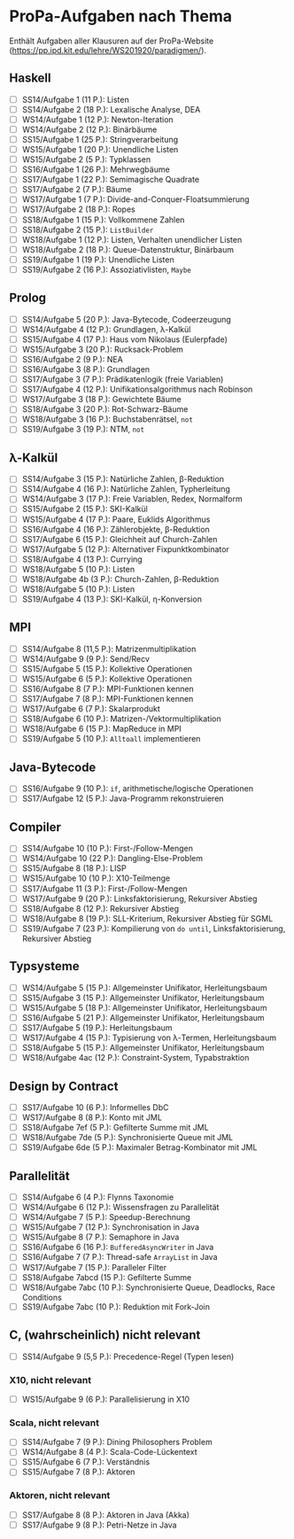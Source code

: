 # ProPa-Aufgaben nach Thema

Enthält Aufgaben aller Klausuren auf der ProPa-Website (https://pp.ipd.kit.edu/lehre/WS201920/paradigmen/).

## Haskell

- [ ] SS14/Aufgabe 1 (11 P.): Listen
- [ ] SS14/Aufgabe 2 (18 P.): Lexalische Analyse, DEA
- [ ] WS14/Aufgabe 1 (12 P.): Newton-Iteration
- [ ] WS14/Aufgabe 2 (12 P.): Binärbäume
- [ ] SS15/Aufgabe 1 (25 P.): Stringverarbeitung
- [ ] WS15/Aufgabe 1 (20 P.): Unendliche Listen
- [ ] WS15/Aufgabe 2 (5 P.): Typklassen
- [ ] SS16/Aufgabe 1 (26 P.): Mehrwegbäume
- [ ] SS17/Aufgabe 1 (22 P.): Semimagische Quadrate
- [ ] SS17/Aufgabe 2 (7 P.): Bäume
- [ ] WS17/Aufgabe 1 (7 P.): Divide-and-Conquer-Floatsummierung
- [ ] WS17/Aufgabe 2 (18 P.): Ropes
- [ ] SS18/Aufgabe 1 (15 P.): Vollkommene Zahlen
- [ ] SS18/Aufgabe 2 (15 P.): `ListBuilder`
- [ ] WS18/Aufgabe 1 (12 P.): Listen, Verhalten unendlicher Listen
- [ ] WS18/Aufgabe 2 (18 P.): Queue-Datenstruktur, Binärbaum
- [ ] SS19/Aufgabe 1 (19 P.): Unendliche Listen
- [ ] SS19/Aufgabe 2 (16 P.): Assoziativlisten, `Maybe`

## Prolog

- [ ] SS14/Aufgabe 5 (20 P.): Java-Bytecode, Codeerzeugung
- [ ] WS14/Aufgabe 4 (12 P.): Grundlagen, λ-Kalkül
- [ ] SS15/Aufgabe 4 (17 P.): Haus vom Nikolaus (Eulerpfade)
- [ ] WS15/Aufgabe 3 (20 P.): Rucksack-Problem
- [ ] SS16/Aufgabe 2 (9 P.): NEA
- [ ] SS16/Aufgabe 3 (8 P.): Grundlagen
- [ ] SS17/Aufgabe 3 (7 P.): Prädikatenlogik (freie Variablen)
- [ ] SS17/Aufgabe 4 (12 P.): Unifikationsalgorithmus nach Robinson
- [ ] WS17/Aufgabe 3 (18 P.): Gewichtete Bäume
- [ ] SS18/Aufgabe 3 (20 P.): Rot-Schwarz-Bäume
- [ ] WS18/Aufgabe 3 (16 P.): Buchstabenrätsel, `not`
- [ ] SS19/Aufgabe 3 (19 P.): NTM, `not`

## λ-Kalkül

- [ ] SS14/Aufgabe 3 (15 P.): Natürliche Zahlen, β-Reduktion
- [ ] SS14/Aufgabe 4 (16 P.): Natürliche Zahlen, Typherleitung
- [ ] WS14/Aufgabe 3 (17 P.): Freie Variablen, Redex, Normalform
- [ ] SS15/Aufgabe 2 (15 P.): SKI-Kalkül
- [ ] WS15/Aufgabe 4 (17 P.): Paare, Euklids Algorithmus
- [ ] SS16/Aufgabe 4 (16 P.): Zählerobjekte, β-Reduktion
- [ ] SS17/Aufgabe 6 (15 P.): Gleichheit auf Church-Zahlen
- [ ] WS17/Aufgabe 5 (12 P.): Alternativer Fixpunktkombinator
- [ ] SS18/Aufgabe 4 (13 P.): Currying
- [ ] WS18/Aufgabe 5 (10 P.): Listen
- [ ] WS18/Aufgabe 4b (3 P.): Church-Zahlen, β-Reduktion
- [ ] WS18/Aufgabe 5 (10 P.): Listen
- [ ] SS19/Aufgabe 4 (13 P.): SKI-Kalkül, η-Konversion

## MPI

- [ ] SS14/Aufgabe 8 (11,5 P.): Matrizenmultiplikation
- [ ] WS14/Aufgabe 9 (9 P.): Send/Recv
- [ ] SS15/Aufgabe 5 (15 P.): Kollektive Operationen
- [ ] WS15/Aufgabe 6 (5 P.): Kollektive Operationen
- [ ] SS16/Aufgabe 8 (7 P.): MPI-Funktionen kennen
- [ ] SS17/Aufgabe 7 (8 P.): MPI-Funktionen kennen
- [ ] WS17/Aufgabe 6 (7 P.): Skalarprodukt
- [ ] SS18/Aufgabe 6 (10 P.): Matrizen-/Vektormultiplikation
- [ ] WS18/Aufgabe 6 (15 P.): MapReduce in MPI
- [ ] SS19/Aufgabe 5 (10 P.): `Alltoall` implementieren

## Java-Bytecode

- [ ] SS16/Aufgabe 9 (10 P.): `if`, arithmetische/logische Operationen
- [ ] SS17/Aufgabe 12 (5 P.): Java-Programm rekonstruieren

## Compiler

- [ ] SS14/Aufgabe 10 (10 P.): First-/Follow-Mengen
- [ ] WS14/Aufgabe 10 (22 P.): Dangling-Else-Problem
- [ ] SS15/Aufgabe 8 (18 P.): LISP
- [ ] WS15/Aufgabe 10 (10 P.): X10-Teilmenge
- [ ] SS17/Aufgabe 11 (3 P.): First-/Follow-Mengen
- [ ] WS17/Aufgabe 9 (20 P.): Linksfaktorisierung, Rekursiver Abstieg
- [ ] SS18/Aufgabe 8 (12 P.): Rekursiver Abstieg
- [ ] WS18/Aufgabe 8 (19 P.): SLL-Kriterium, Rekursiver Abstieg für SGML
- [ ] SS19/Aufgabe 7 (23 P.): Kompilierung von `do until`, Linksfaktorisierung, Rekursiver Abstieg

## Typsysteme

- [ ] WS14/Aufgabe 5 (15 P.): Allgemeinster Unifikator, Herleitungsbaum
- [ ] SS15/Aufgabe 3 (15 P.): Allgemeinster Unifikator, Herleitungsbaum
- [ ] WS15/Aufgabe 5 (18 P.): Allgemeinster Unifikator, Herleitungsbaum
- [ ] SS16/Aufgabe 5 (21 P.): Allgemeinster Unifikator, Herleitungsbaum
- [ ] SS17/Aufgabe 5 (19 P.): Herleitungsbaum
- [ ] WS17/Aufgabe 4 (15 P.): Typisierung von λ-Termen, Herleitungsbaum
- [ ] SS18/Aufgabe 5 (15 P.): Allgemeinster Unifikator, Herleitungsbaum
- [ ] WS18/Aufgabe 4ac (12 P.): Constraint-System, Typabstraktion

## Design by Contract

- [ ] SS17/Aufgabe 10 (6 P.): Informelles DbC
- [ ] WS17/Aufgabe 8 (8 P.): Konto mit JML
- [ ] SS18/Aufgabe 7ef (5 P.): Gefilterte Summe mit JML
- [ ] WS18/Aufgabe 7de (5 P.): Synchronisierte Queue mit JML
- [ ] SS19/Aufgabe 6de (5 P.): Maximaler Betrag-Kombinator mit JML

## Parallelität

- [ ] SS14/Aufgabe 6 (4 P.): Flynns Taxonomie
- [ ] WS14/Aufgabe 6 (12 P.): Wissensfragen zu Parallelität
- [ ] WS14/Aufgabe 7 (5 P.): Speedup-Berechnung
- [ ] WS15/Aufgabe 7 (12 P.): Synchronisation in Java
- [ ] WS15/Aufgabe 8 (7 P.): Semaphore in Java
- [ ] SS16/Aufgabe 6 (16 P.): `BufferedAsyncWriter` in Java
- [ ] SS16/Aufgabe 7 (7 P.): Thread-safe `ArrayList` in Java
- [ ] WS17/Aufgabe 7 (15 P.): Paralleler Filter
- [ ] SS18/Aufgabe 7abcd (15 P.): Gefilterte Summe
- [ ] WS18/Aufgabe 7abc (10 P.): Synchronisierte Queue, Deadlocks, Race Conditions
- [ ] SS19/Aufgabe 7abc (10 P.): Reduktion mit Fork-Join

## C, (wahrscheinlich) nicht relevant

- [ ] SS14/Aufgabe 9 (5,5 P.): Precedence-Regel (Typen lesen)

### X10, nicht relevant

- [ ] WS15/Aufgabe 9 (6 P.): Parallelisierung in X10

### Scala, nicht relevant

- [ ] SS14/Aufgabe 7 (9 P.): Dining Philosophers Problem
- [ ] WS14/Aufgabe 8 (4 P.): Scala-Code-Lückentext
- [ ] SS15/Aufgabe 6 (7 P.): Verständnis
- [ ] SS15/Aufgabe 7 (8 P.): Aktoren

### Aktoren, nicht relevant

- [ ] SS17/Aufgabe 8 (8 P.): Aktoren in Java (Akka)
- [ ] SS17/Aufgabe 9 (8 P.): Petri-Netze in Java

